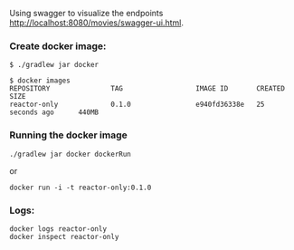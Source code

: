 

Using swagger to visualize the endpoints [http://localhost:8080/movies/swagger-ui.html](http://localhost:8080/movies/swagger-ui.html).

### Create docker image: 
```
$ ./gradlew jar docker

$ docker images
REPOSITORY               TAG                  IMAGE ID       CREATED             SIZE
reactor-only             0.1.0                e940fd36338e   25 seconds ago      440MB
```

### Running the docker image
```
./gradlew jar docker dockerRun
```
or
```
docker run -i -t reactor-only:0.1.0
```

### Logs:
```
docker logs reactor-only
docker inspect reactor-only
```

